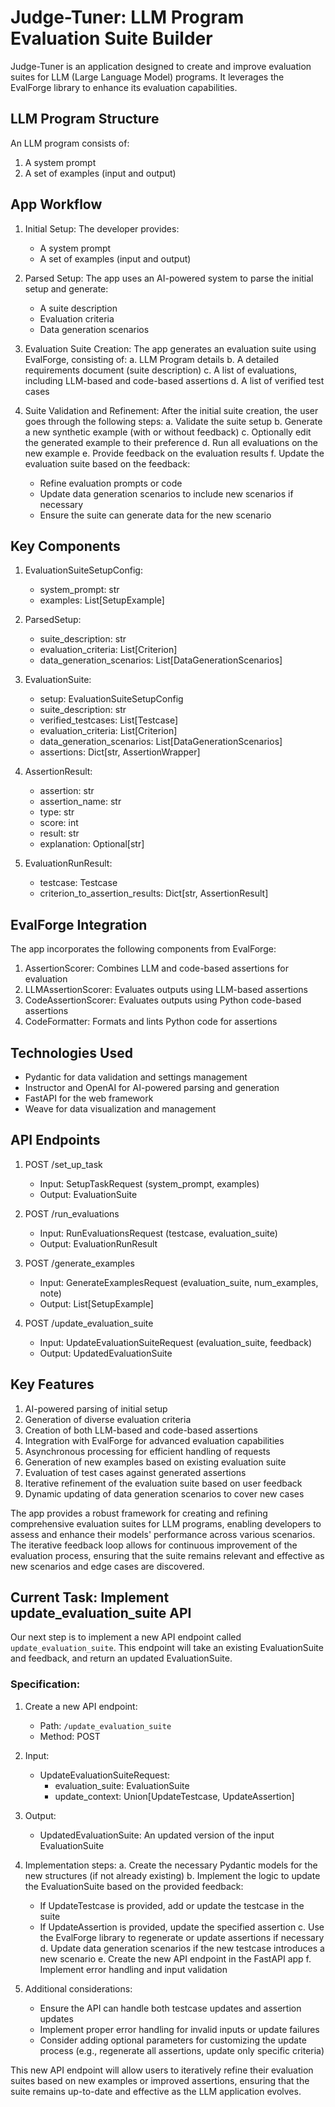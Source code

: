 # Judge-Tuner: LLM Program Evaluation Suite Builder

Judge-Tuner is an application designed to create and improve evaluation suites for LLM (Large Language Model) programs. It leverages the EvalForge library to enhance its evaluation capabilities.

## LLM Program Structure
An LLM program consists of:
1. A system prompt
2. A set of examples (input and output)

## App Workflow

1. Initial Setup:
   The developer provides:
   - A system prompt
   - A set of examples (input and output)

2. Parsed Setup:
   The app uses an AI-powered system to parse the initial setup and generate:
   - A suite description
   - Evaluation criteria
   - Data generation scenarios

3. Evaluation Suite Creation:
   The app generates an evaluation suite using EvalForge, consisting of:
   a. LLM Program details
   b. A detailed requirements document (suite description)
   c. A list of evaluations, including LLM-based and code-based assertions
   d. A list of verified test cases

4. Suite Validation and Refinement:
   After the initial suite creation, the user goes through the following steps:
   a. Validate the suite setup
   b. Generate a new synthetic example (with or without feedback)
   c. Optionally edit the generated example to their preference
   d. Run all evaluations on the new example
   e. Provide feedback on the evaluation results
   f. Update the evaluation suite based on the feedback:
      - Refine evaluation prompts or code
      - Update data generation scenarios to include new scenarios if necessary
      - Ensure the suite can generate data for the new scenario

## Key Components

1. EvaluationSuiteSetupConfig:
   - system_prompt: str
   - examples: List[SetupExample]

2. ParsedSetup:
   - suite_description: str
   - evaluation_criteria: List[Criterion]
   - data_generation_scenarios: List[DataGenerationScenarios]

3. EvaluationSuite:
   - setup: EvaluationSuiteSetupConfig
   - suite_description: str
   - verified_testcases: List[Testcase]
   - evaluation_criteria: List[Criterion]
   - data_generation_scenarios: List[DataGenerationScenarios]
   - assertions: Dict[str, AssertionWrapper]

4. AssertionResult:
   - assertion: str
   - assertion_name: str
   - type: str
   - score: int
   - result: str
   - explanation: Optional[str]

5. EvaluationRunResult:
   - testcase: Testcase
   - criterion_to_assertion_results: Dict[str, AssertionResult]

## EvalForge Integration

The app incorporates the following components from EvalForge:

1. AssertionScorer: Combines LLM and code-based assertions for evaluation
2. LLMAssertionScorer: Evaluates outputs using LLM-based assertions
3. CodeAssertionScorer: Evaluates outputs using Python code-based assertions
4. CodeFormatter: Formats and lints Python code for assertions

## Technologies Used
- Pydantic for data validation and settings management
- Instructor and OpenAI for AI-powered parsing and generation
- FastAPI for the web framework
- Weave for data visualization and management

## API Endpoints

1. POST /set_up_task
   - Input: SetupTaskRequest (system_prompt, examples)
   - Output: EvaluationSuite

2. POST /run_evaluations
   - Input: RunEvaluationsRequest (testcase, evaluation_suite)
   - Output: EvaluationRunResult

3. POST /generate_examples
   - Input: GenerateExamplesRequest (evaluation_suite, num_examples, note)
   - Output: List[SetupExample]

4. POST /update_evaluation_suite
   - Input: UpdateEvaluationSuiteRequest (evaluation_suite, feedback)
   - Output: UpdatedEvaluationSuite

## Key Features

1. AI-powered parsing of initial setup
2. Generation of diverse evaluation criteria
3. Creation of both LLM-based and code-based assertions
4. Integration with EvalForge for advanced evaluation capabilities
5. Asynchronous processing for efficient handling of requests
6. Generation of new examples based on existing evaluation suite
7. Evaluation of test cases against generated assertions
8. Iterative refinement of the evaluation suite based on user feedback
9. Dynamic updating of data generation scenarios to cover new cases

The app provides a robust framework for creating and refining comprehensive evaluation suites for LLM programs, enabling developers to assess and enhance their models' performance across various scenarios. The iterative feedback loop allows for continuous improvement of the evaluation process, ensuring that the suite remains relevant and effective as new scenarios and edge cases are discovered.

## Current Task: Implement update_evaluation_suite API

Our next step is to implement a new API endpoint called `update_evaluation_suite`. This endpoint will take an existing EvaluationSuite and feedback, and return an updated EvaluationSuite.

### Specification:

1. Create a new API endpoint:
   - Path: `/update_evaluation_suite`
   - Method: POST

2. Input:
   - UpdateEvaluationSuiteRequest:
     - evaluation_suite: EvaluationSuite
     - update_context: Union[UpdateTestcase, UpdateAssertion]

3. Output:
   - UpdatedEvaluationSuite: An updated version of the input EvaluationSuite

4. Implementation steps:
   a. Create the necessary Pydantic models for the new structures (if not already existing)
   b. Implement the logic to update the EvaluationSuite based on the provided feedback:
      - If UpdateTestcase is provided, add or update the testcase in the suite
      - If UpdateAssertion is provided, update the specified assertion
   c. Use the EvalForge library to regenerate or update assertions if necessary
   d. Update data generation scenarios if the new testcase introduces a new scenario
   e. Create the new API endpoint in the FastAPI app
   f. Implement error handling and input validation

5. Additional considerations:
   - Ensure the API can handle both testcase updates and assertion updates
   - Implement proper error handling for invalid inputs or update failures
   - Consider adding optional parameters for customizing the update process (e.g., regenerate all assertions, update only specific criteria)

This new API endpoint will allow users to iteratively refine their evaluation suites based on new examples or improved assertions, ensuring that the suite remains up-to-date and effective as the LLM application evolves.